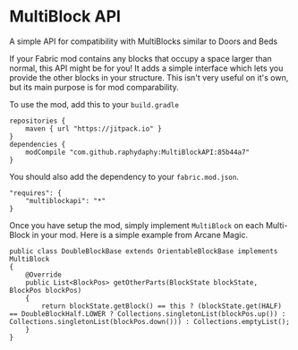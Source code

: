# MultiBlock API
A simple API for compatibility with MultiBlocks similar to Doors and Beds

If your Fabric mod contains any blocks that occupy a space larger than normal, this API might be for you! It adds a simple interface which lets you provide the other blocks in your structure. This isn't very useful on it's own, but its main purpose is for mod comparability.

To use the mod, add this to your `build.gradle`

``````
repositories {
	maven { url "https://jitpack.io" }
}
dependencies {
	modCompile "com.github.raphydaphy:MultiBlockAPI:85b44a7"
}
``````

You should also add the dependency to your `fabric.mod.json`.

```````
"requires": {
    "multiblockapi": "*"
}
```````

Once you have setup the mod, simply implement `MultiBlock` on each Multi-Block in your mod. Here is a simple example from Arcane Magic.

``````
public class DoubleBlockBase extends OrientableBlockBase implements MultiBlock
{
    @Override
    public List<BlockPos> getOtherParts(BlockState blockState, BlockPos blockPos)
    {
        return blockState.getBlock() == this ? (blockState.get(HALF) == DoubleBlockHalf.LOWER ? Collections.singletonList(blockPos.up()) : Collections.singletonList(blockPos.down())) : Collections.emptyList();
    }
}
